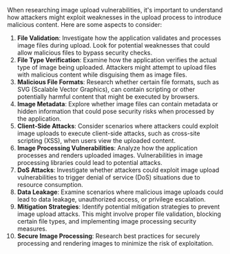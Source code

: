 When researching image upload vulnerabilities, it's important to understand how attackers might exploit weaknesses in the upload process to introduce malicious content. Here are some aspects to consider:

1. **File Validation**: Investigate how the application validates and processes image files during upload. Look for potential weaknesses that could allow malicious files to bypass security checks.
2. **File Type Verification**: Examine how the application verifies the actual type of image being uploaded. Attackers might attempt to upload files with malicious content while disguising them as image files.
3. **Malicious File Formats**: Research whether certain file formats, such as SVG (Scalable Vector Graphics), can contain scripting or other potentially harmful content that might be executed by browsers.
4. **Image Metadata**: Explore whether image files can contain metadata or hidden information that could pose security risks when processed by the application.
5. **Client-Side Attacks**: Consider scenarios where attackers could exploit image uploads to execute client-side attacks, such as cross-site scripting (XSS), when users view the uploaded content.
6. **Image Processing Vulnerabilities**: Analyze how the application processes and renders uploaded images. Vulnerabilities in image processing libraries could lead to potential attacks.
7. **DoS Attacks**: Investigate whether attackers could exploit image upload vulnerabilities to trigger denial of service (DoS) situations due to resource consumption.
8. **Data Leakage**: Examine scenarios where malicious image uploads could lead to data leakage, unauthorized access, or privilege escalation.
9. **Mitigation Strategies**: Identify potential mitigation strategies to prevent image upload attacks. This might involve proper file validation, blocking certain file types, and implementing image processing security measures.
10. **Secure Image Processing**: Research best practices for securely processing and rendering images to minimize the risk of exploitation.
